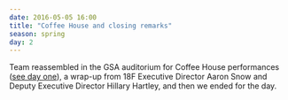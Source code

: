 ```yaml
---
date: 2016-05-05 16:00
title: "Coffee House and closing remarks"
season: spring
day: 2
---
```

Team reassembled in the GSA auditorium for Coffee House performances ([see day one](#day-1-coffee-house-performances)), a wrap-up from 18F Executive Director Aaron Snow and Deputy Executive Director Hillary Hartley, and then we ended for the day.
